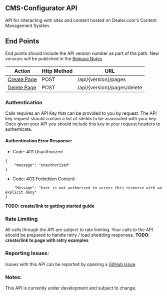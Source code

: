 **CMS-Configurator API**
----
API for interacting with sites and content hosted on Dealer.com's Content Management System. 

## End Points
End points should include the API version number as part of the path. New versions will be published in the [Release Notes](./release-notes.md)

| Action | Http Method | URL |
| ---- | ---- | ---- |
| [Create Page](./endpoints/pages/create.md) | POST | /api/{version}/pages |
| [Delete Page](./endpoints/pages/delete.md) | POST | /api/{version}/pages/delete |
  
### Authentication
Calls requires an API Key that can be provided to you by request. The API key request should contain a list of siteIds to be associated with your key. Once given your API you should include this key in your request headers to authenticate. 
#### Authentication Error Response:
* Code: 401 Unauthorized
```
{
    "message": "Unauthorized"
}
```
* Code: 403 Forbidden
Content: 
```{
    "Message": "User is not authorized to access this resource with an explicit deny"
}
```
**TODO: create/link to getting started guide**

### Rate Limiting 
All calls through the API are subject to rate limiting. Your calls to the API should be prepared to handle retry / load shedding responses. 
**TODO: create/link to page with retry examples**  

### Reporting Issues: 
Issues with this API can be reported by opening a [GitHub Issue](https://docs.github.com/en/issues/tracking-your-work-with-issues/creating-an-issue). 

### **Notes:**
This API is currently under development and subject to change.
